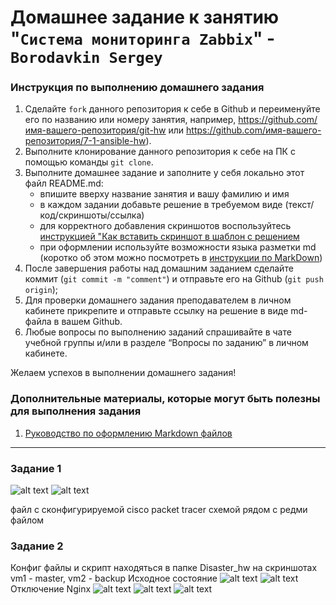 # Домашнее задание к занятию "`Система мониторинга Zabbix`" - `Borodavkin Sergey`


### Инструкция по выполнению домашнего задания

   1. Сделайте `fork` данного репозитория к себе в Github и переименуйте его по названию или номеру занятия, например, https://github.com/имя-вашего-репозитория/git-hw или  https://github.com/имя-вашего-репозитория/7-1-ansible-hw).
   2. Выполните клонирование данного репозитория к себе на ПК с помощью команды `git clone`.
   3. Выполните домашнее задание и заполните у себя локально этот файл README.md:
      - впишите вверху название занятия и вашу фамилию и имя
      - в каждом задании добавьте решение в требуемом виде (текст/код/скриншоты/ссылка)
      - для корректного добавления скриншотов воспользуйтесь [инструкцией "Как вставить скриншот в шаблон с решением](https://github.com/netology-code/sys-pattern-homework/blob/main/screen-instruction.md)
      - при оформлении используйте возможности языка разметки md (коротко об этом можно посмотреть в [инструкции  по MarkDown](https://github.com/netology-code/sys-pattern-homework/blob/main/md-instruction.md))
   4. После завершения работы над домашним заданием сделайте коммит (`git commit -m "comment"`) и отправьте его на Github (`git push origin`);
   5. Для проверки домашнего задания преподавателем в личном кабинете прикрепите и отправьте ссылку на решение в виде md-файла в вашем Github.
   6. Любые вопросы по выполнению заданий спрашивайте в чате учебной группы и/или в разделе “Вопросы по заданию” в личном кабинете.
   
Желаем успехов в выполнении домашнего задания!
   
### Дополнительные материалы, которые могут быть полезны для выполнения задания

1. [Руководство по оформлению Markdown файлов](https://gist.github.com/Jekins/2bf2d0638163f1294637#Code)

---

### Задание 1

![alt text](https://github.com/sergeyd0tnet/hw/blob/main/Disaster_hw\img\Screenshot_1.png)
![alt text](https://github.com/sergeyd0tnet/hw/blob/main/Disaster_hw\img\Screenshot_2.png)

файл с сконфигурируемой cisco packet tracer схемой рядом с редми файлом


### Задание 2
Конфиг файлы и скрипт находяться в папке Disaster_hw
на скриншотах vm1 - master, vm2 - backup
Исходное состояние
![alt text](https://github.com/sergeyd0tnet/hw/blob/main/Disaster_hw\img\Screenshot_3.png)
![alt text](https://github.com/sergeyd0tnet/hw/blob/main/Disaster_hw\img\Screenshot_4.png)
Отключение Nginx
![alt text](https://github.com/sergeyd0tnet/hw/blob/main/Disaster_hw\img\Screenshot_5.png)
![alt text](https://github.com/sergeyd0tnet/hw/blob/main/Disaster_hw\img\Screenshot_6.png)
![alt text](https://github.com/sergeyd0tnet/hw/blob/main/Disaster_hw\img\Screenshot_7.png)